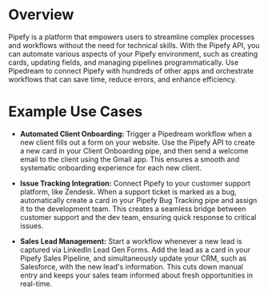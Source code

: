 # Overview

Pipefy is a platform that empowers users to streamline complex processes and workflows without the need for technical skills. With the Pipefy API, you can automate various aspects of your Pipefy environment, such as creating cards, updating fields, and managing pipelines programmatically. Use Pipedream to connect Pipefy with hundreds of other apps and orchestrate workflows that can save time, reduce errors, and enhance efficiency.

# Example Use Cases

- **Automated Client Onboarding:** Trigger a Pipedream workflow when a new client fills out a form on your website. Use the Pipefy API to create a new card in your Client Onboarding pipe, and then send a welcome email to the client using the Gmail app. This ensures a smooth and systematic onboarding experience for each new client.

- **Issue Tracking Integration:** Connect Pipefy to your customer support platform, like Zendesk. When a support ticket is marked as a bug, automatically create a card in your Pipefy Bug Tracking pipe and assign it to the development team. This creates a seamless bridge between customer support and the dev team, ensuring quick response to critical issues.

- **Sales Lead Management:** Start a workflow whenever a new lead is captured via LinkedIn Lead Gen Forms. Add the lead as a card in your Pipefy Sales Pipeline, and simultaneously update your CRM, such as Salesforce, with the new lead's information. This cuts down manual entry and keeps your sales team informed about fresh opportunities in real-time.
